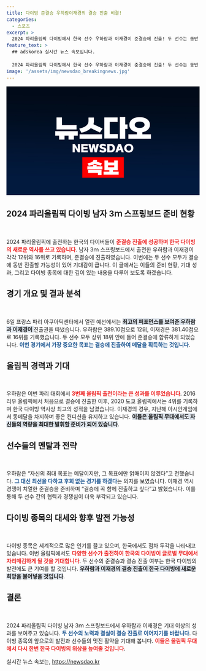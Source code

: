 ```yaml
---
title: 다이빙 준결승 우하람이재경의 결승 진출 비결!
categories:
  - 스포츠
excerpt: >
  2024 파리올림픽 다이빙에서 한국 선수 우하람과 이재경이 준결승에 진출! 두 선수는 동반 결승 진출을 목표로 메달 사냥에 나선다. 역사를 써내려갈 이들의 도전, 기대가 증폭된다!
feature_text: >
  ## adskorea 실시간 뉴스 속보입니다.

  2024 파리올림픽 다이빙에서 한국 선수 우하람과 이재경이 준결승에 진출! 두 선수는 동반 결승 진출을 목표로 메달 사냥에 나선다. 역사를 써내려갈 이들의 도전, 기대가 증폭된다!
image: '/assets/img/newsdao_breakingnews.jpg'
---
```


<p><img src="/assets/img/newsdao_breakingnews.jpg" alt="adskorea 속보" /></p>

<h2 data-ke-size="size26">2024 파리올림픽 다이빙 남자 3ｍ 스프링보드 준비 현황</h2>

<p data-ke-size="size16">&nbsp;</p>

<p>2024 파리올림픽에 출전하는 한국의 다이버들이 <b><span style="color: #ee2323;">준결승 진출에 성공하며 한국 다이빙의 새로운 역사를 쓰고 있습니다</span></b>. 남자 3ｍ 스프링보드에서 출전한 우하람과 이재경이 각각 12위와 16위로 기록하며, 준결승에 진출하였습니다. 이번에는 두 선수 모두가 결승에 동반 진출할 가능성이 있어 기대감이 큽니다. 이 글에서는 이들의 준비 현황, 기대 성과, 그리고 다이빙 종목에 대한 깊이 있는 내용을 다루어 보도록 하겠습니다.</p>

<h2 data-ke-size="size26">경기 개요 및 결과 분석</h2>

<p data-ke-size="size16">&nbsp;</p>

<p>6일 프랑스 파리 아쿠아틱센터에서 열린 예선에서는 <b><span style="background-color: #21538527;">최고의 퍼포먼스를 보여준 우하람과 이재경이 </span></b>진출권을 따냈습니다. 우하람은 389.10점으로 12위, 이재경은 381.40점으로 16위를 기록했습니다. 두 선수 모두 상위 18위 안에 들어 준결승에 합류하게 되었습니다. <b><span style="color: #1a5490;">이번 경기에서 가장 중요한 목표는 결승에 진출하여 메달을 획득하는 것입니다</span></b>.</p>

<h2 data-ke-size="size26">올림픽 경력과 기대</h2>

<p data-ke-size="size16">&nbsp;</p>

<p>우하람은 이번 파리 대회에서 <b><span style="color: #ee2323;">3번째 올림픽 출전이라는 큰 성과를 이루었습니다</span></b>. 2016 리우 올림픽에서 처음으로 결승에 진출한 이후, 2020 도쿄 올림픽에서는 4위를 기록하며 한국 다이빙 역사상 최고의 성적을 남겼습니다. 이재경의 경우, 지난해 아시안게임에서 동메달을 차지하며 좋은 컨디션을 유지하고 있습니다. <b><span style="background-color: #21538527;">이들은 올림픽 무대에서도 자신들의 역량을 최대한 발휘할 준비가 되어 있습니다</span></b>.</p>

<h2 data-ke-size="size26">선수들의 멘탈과 전략</h2>

<p data-ke-size="size16">&nbsp;</p>

<p>우하람은 “자신의 최대 목표는 메달이지만, 그 목표에만 얽매이지 않겠다”고 전했습니다. <b><span style="color: #1a5490;">그 대신 최선을 다하고 후회 없는 경기를 하겠다</span></b>는 의지를 보였습니다. 이재경 역시 경쟁이 치열한 준결승을 준비하며 “결승에 꼭 함께 진출하고 싶다”고 밝혔습니다. 이를 통해 두 선수 간의 협력과 경쟁심이 더욱 부각되고 있습니다.</p>

<h2 data-ke-size="size26">다이빙 종목의 대세와 향후 발전 가능성</h2>

<p data-ke-size="size16">&nbsp;</p>

<p>다이빙 종목은 세계적으로 많은 인기를 끌고 있으며, 한국에서도 점차 두각을 나타내고 있습니다. 이번 올림픽에서도 <b><span style="color: #ee2323;">다양한 선수가 출전하여 한국의 다이빙이 글로벌 무대에서 자리매김하게 될 것을 기대합니다</span></b>. 두 선수의 준결승과 결승 진출 여부는 한국 다이빙의 발전에도 큰 기여를 할 것입니다. <b><span style="background-color: #21538527;">우하람과 이재경의 결승 진출이 한국 다이빙에 새로운 희망을 불어넣을 것입니다</span></b>.</p>

<h2 data-ke-size="size26">결론</h2>

<p data-ke-size="size16">&nbsp;</p>

<p>2024 파리올림픽 다이빙 남자 3ｍ 스프링보드에서 우하람과 이재경은 기대 이상의 성과를 보여주고 있습니다. <b><span style="color: #1a5490;">두 선수의 노력과 결실이 결승 진출로 이어지기를 바랍니다</span></b>. 다이빙 종목의 앞으로의 발전과 선수들의 멋진 활약을 기대해 봅니다. <b><span style="color: #ee2323;">이들은 올림픽 무대에서 다시 한번 한국 다이빙의 위상을 높여줄 것입니다</span></b>.</p>
실시간 뉴스 속보는, <a href="https://newsdao.kr" rel="dofollow">https://newsdao.kr</a>


